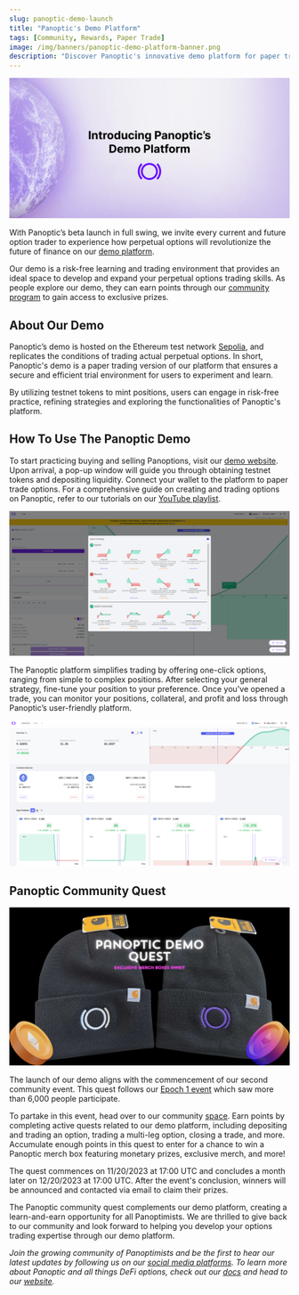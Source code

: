 ```yaml
---
slug: panoptic-demo-launch
title: "Panoptic's Demo Platform"
tags: [Community, Rewards, Paper Trade]
image: /img/banners/panoptic-demo-platform-banner.png
description: "Discover Panoptic's innovative demo platform for paper trading perpetual options. Experience risk-free trading, enhance your skills, and participate in our community quest for exclusive rewards."
---
```



![](./panoptic-demo-platform-banner.png)

  

With Panoptic’s beta launch in full swing, we invite every current and future option trader to experience how perpetual options will revolutionize the future of finance on our [demo platform](https://demo.panoptic.xyz/).

  

Our demo is a risk-free learning and trading environment that provides an ideal space to develop and expand your perpetual options trading skills. As people explore our demo, they can earn points through our [community program](https://galxe.com/panoptic) to gain access to exclusive prizes.

  

## About Our Demo

  

Panoptic’s demo is hosted on the Ethereum test network [Sepolia](https://www.alchemy.com/overviews/sepolia-testnet), and replicates the conditions of trading actual perpetual options. In short, Panoptic's demo is a paper trading version of our platform that ensures a secure and efficient trial environment for users to experiment and learn.

  

By utilizing testnet tokens to mint positions, users can engage in risk-free practice, refining strategies and exploring the functionalities of Panoptic's platform.

  

## How To Use The Panoptic Demo

  

To start practicing buying and selling Panoptions, visit our [demo website](https://demo.panoptic.xyz/). Upon arrival, a pop-up window will guide you through obtaining testnet tokens and depositing liquidity. Connect your wallet to the platform to paper trade options. For a comprehensive guide on creating and trading options on Panoptic, refer to our tutorials on our [YouTube playlist](https://www.youtube.com/watch?v=iVfeZUVBN7E&list=PLB5qwiSwzT_rgH-HvQtDaWTe48xPaF6se).

  

![](./panoptic-one-click-strategies.png)

  

The Panoptic platform simplifies trading by offering one-click options, ranging from simple to complex positions. After selecting your general strategy, fine-tune your position to your preference. Once you've opened a trade, you can monitor your positions, collateral, and profit and loss through Panoptic’s user-friendly platform.

  

![](./panoptic-demo-dashboard.png)

  
  

## Panoptic Community Quest

![](./panoptic-demo-quest-banner.jpg)

The launch of our demo aligns with the commencement of our second community event. This quest follows our [Epoch 1 event](https://panoptic.xyz/blog/panoptic-community-program) which saw more than 6,000 people participate.  
  
To partake in this event, head over to our community [space](https://galxe.com/panoptic). Earn points by completing active quests related to our demo platform, including depositing and trading an option, trading a multi-leg option, closing a trade, and more. Accumulate enough points in this quest to enter for a chance to win a Panoptic merch box featuring monetary prizes, exclusive merch, and more!

The quest commences on 11/20/2023 at 17:00 UTC and concludes a month later on 12/20/2023 at 17:00 UTC. After the event's conclusion, winners will be announced and contacted via email to claim their prizes.

The Panoptic community quest complements our demo platform, creating a learn-and-earn opportunity for all Panoptimists. We are thrilled to give back to our community and look forward to helping you develop your options trading expertise through our demo platform.

  
*Join the growing community of Panoptimists and be the first to hear our latest updates by following us on our [social media platforms](https://links.panoptic.xyz/all). To learn more about Panoptic and all things DeFi options, check out our [docs](https://panoptic.xyz/docs/intro) and head to our [website](https://panoptic.xyz/).*
